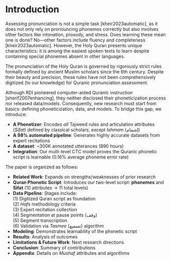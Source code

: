 # Introduction

Assessing pronunciation is not a simple task [kheir2023automatic], as it does not only rely on pronouncing phonemes correctly but also involves other factors like intonation, prosody, and stress. Does learning these mean one is done? No—other factors include fluency and completeness [kheir2023automatic]. However, the Holy Quran presents unique characteristics: it is among the easiest spoken texts to learn despite containing special phonemes absent in other languages.  

The pronunciation of the Holy Quran is governed by rigorously strict rules formally defined by ancient Muslim scholars since the 6th century. Despite their beauty and precision, these rules have not been comprehensively digitized (to our knowledge) for Quranic pronunciation assessment.  

Although RDI pioneered computer-aided Quranic instruction [sherif2007enhancing], they neither disclosed their phoneticization process nor released data/models. Consequently, new research must start from basics: defining phoneticization, data, and models. To bridge this gap, we introduce:  

* **A Phonetizer**: Encodes *all* Tajweed rules and articulation attributes (*Sifat*) defined by classical scholars, except *Ishmam* (إشمام)  
* **A 98% automated pipeline**: Generates highly accurate datasets from expert recitations  
* **A dataset**: ~300K annotated utterances (890 hours)  
* **Integration**: Our multi-level CTC model proves the Quranic phonetic script is learnable (0.16% average phoneme error rate)  

The paper is organized as follows:  
* **Related Work**: Expands on strengths/weaknesses of prior research  
* **Quran Phonetic Script**: Introduces our two-level script: **phonemes** and **Sifat** (10 attributes → 11 total levels)  
* **Data Pipeline**: Stages include:  
  (1) Digitized Quran script as foundation  
  (2) *Hafs* methodology criteria  
  (3) Expert recitation collection  
  (4) Segmentation at pause points (وقف)  
  (5) Segment transcription  
  (6) Validation via *Tasmee* (تسميع) algorithm  
* **Modeling**: Demonstrates learnability of the phonetic script  
* **Results**: Analysis of outcomes  
* **Limitations & Future Work**: Next research directions  
* **Conclusion**: Summary of contributions  
* **Appendix**: Details on *Mushaf* attributes and algorithms  
